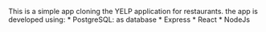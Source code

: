 This is a simple app cloning the YELP application for restaurants.
the app is developed using:
	* PostgreSQL: as database
	* Express
	* React
	* NodeJs
